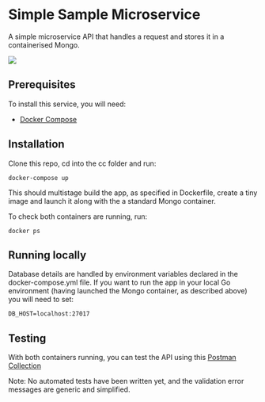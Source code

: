 # Simple Sample Microservice
A simple microservice API that handles a request and stores it in a containerised Mongo.

![](https://docs.google.com/drawings/d/e/2PACX-1vQTD4mIs6vQ9bYWKmR_vyIHZlB5ebCW3ITMO7BcW_6vOA3Gg9lQygLY6C1Vb21SCn6ZwryhOtTtmlOr/pub?w=666&h=985)

## Prerequisites
To install this service, you will need:

- [Docker Compose](https://docs.docker.com/compose/install/)

## Installation
Clone this repo, cd into the cc folder and run:

`docker-compose up`

This should multistage build the app, as specified in Dockerfile, create a tiny image and launch it along with the a standard Mongo container.

To check both containers are running, run:

`docker ps`

## Running locally
Database details are handled by environment variables declared in the docker-compose.yml file. If you want to run the app in your local Go environment (having launched the Mongo container, as described above) you will need to set:

`DB_HOST=localhost:27017`

## Testing
With both containers running, you can test the API using this [Postman Collection](https://documenter.getpostman.com/view/9321625/Szmcbf1R)

Note: No automated tests have been written yet, and the validation error messages are generic and simplified.



